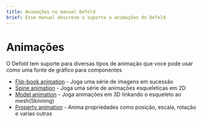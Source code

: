 ```yaml
---
title: Animações no manual Defold
brief: Esse manual descreve o suporte a animações do Defold
---
```


# Animações

O Defold tem suporte para diversas tipos de animação que voce pode usar como uma fonte de gráfico para componentes

* [Flip-book animation](/manuals/flipbook-animation) - Joga uma série de imagens em sucessão 
* [Spine animation](/manuals/spine) - Joga uma série de animações esqueleticas em 2D
* [Model animation](/manuals/model-animation) - Joga animações em 3D linkando o esqueleto ao mesh(Skinning)
* [Property animation](/manuals/property-animation) - Anima propriedades como posição, escala, rotação e varias outras 
